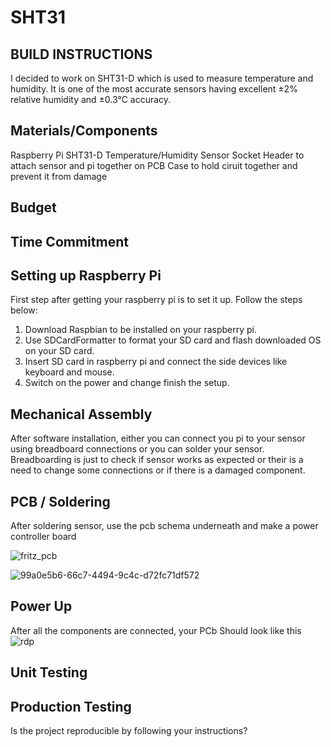 # SHT31

## BUILD INSTRUCTIONS
I decided to work on SHT31-D which is used to measure temperature and humidity. It is one of the most accurate sensors having excellent ±2% relative humidity and ±0.3°C accuracy.

## Materials/Components
Raspberry Pi
SHT31-D Temperature/Humidity Sensor
Socket Header to attach sensor and pi together on PCB
Case to hold ciruit together and prevent it from damage

## Budget




## Time Commitment

## Setting up Raspberry Pi
First step after getting your raspberry pi is to set it up. Follow the steps below:
1. Download Raspbian to be installed on your raspberry pi.
2. Use SDCardFormatter to format your SD card and flash downloaded OS on your SD card.
3. Insert SD card in raspberry pi and connect the side devices like keyboard and mouse.
4. Switch on the power and change finish the setup.

## Mechanical Assembly
After software installation, either you can connect you pi to your sensor using breadboard connections or you can solder your sensor.
Breadboarding is just to check if sensor works as expected or their is a need to change some connections or if there is a damaged component.

## PCB / Soldering
After soldering sensor, use the pcb schema underneath and make a power controller board

![fritz_pcb](https://user-images.githubusercontent.com/43179715/47754222-8fb12800-dc70-11e8-87b3-98ad89bb7866.png)

![99a0e5b6-66c7-4494-9c4c-d72fc71df572](https://user-images.githubusercontent.com/43179715/48144165-5f741580-e27e-11e8-89b8-15479172b483.jpg)

## Power Up
After all the components are connected, your PCb Should look like this
![rdp](https://user-images.githubusercontent.com/43179715/48446744-0cabc980-e768-11e8-82f3-a5d5947c44c8.PNG)

## Unit Testing

## Production Testing

Is the project reproducible by following your instructions?
